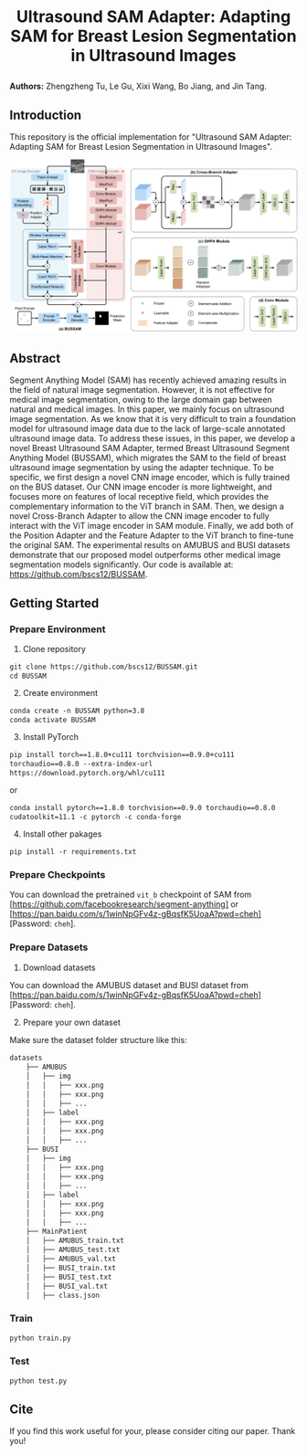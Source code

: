 # <p align=center>Ultrasound SAM Adapter: Adapting SAM for Breast Lesion Segmentation in Ultrasound Images</p>

**Authors:**
Zhengzheng Tu, Le Gu, Xixi Wang, Bo Jiang, and Jin Tang.

## Introduction
This repository is the official implementation for "Ultrasound SAM Adapter: Adapting SAM for Breast Lesion Segmentation in Ultrasound Images".

![image](BUSSAM.png)

## Abstract
Segment Anything Model (SAM) has recently achieved amazing results in the field of natural image segmentation. However, it is not effective for medical image segmentation, owing to the large domain gap between natural and medical images. In this paper, we mainly focus on ultrasound image segmentation. As we know that it is very difficult to train a foundation model for ultrasound image data due to the lack of large-scale annotated ultrasound image data. To address these issues, in this paper, we develop a novel Breast Ultrasound SAM Adapter, termed Breast Ultrasound Segment Anything Model (BUSSAM), which migrates the SAM to the field of breast ultrasound image segmentation by using the adapter technique. To be specific, we first design a novel CNN image encoder, which is fully trained on the BUS dataset. Our CNN image encoder is more lightweight, and focuses more on features of local receptive field, which provides the complementary information to the ViT branch in SAM. Then, we design a novel Cross-Branch Adapter to allow the CNN image encoder to fully interact with the ViT image encoder in SAM module. 
Finally, we add both of the Position Adapter and the Feature Adapter to the ViT branch to fine-tune the original SAM. The experimental results on AMUBUS and BUSI datasets demonstrate that our proposed model outperforms other medical image segmentation models significantly. 
Our code is available at: https://github.com/bscs12/BUSSAM.

## Getting Started
### Prepare Environment
1. Clone repository
```
git clone https://github.com/bscs12/BUSSAM.git
cd BUSSAM
```

2. Create environment
```
conda create -n BUSSAM python=3.8
conda activate BUSSAM
```

3. Install PyTorch

```
pip install torch==1.8.0+cu111 torchvision==0.9.0+cu111 torchaudio==0.8.0 --extra-index-url https://download.pytorch.org/whl/cu111
```
or
```
conda install pytorch==1.8.0 torchvision==0.9.0 torchaudio==0.8.0 cudatoolkit=11.1 -c pytorch -c conda-forge
```

4. Install other pakages
```
pip install -r requirements.txt
```

### Prepare Checkpoints
You can download the pretrained ```vit_b``` checkpoint of SAM from [https://github.com/facebookresearch/segment-anything] or [https://pan.baidu.com/s/1winNpGFv4z-gBqsfK5UoaA?pwd=cheh] [Password: ```cheh```].

### Prepare Datasets
1. Download datasets

You can download the AMUBUS dataset and BUSI dataset from [https://pan.baidu.com/s/1winNpGFv4z-gBqsfK5UoaA?pwd=cheh] [Password: ```cheh```].

2. Prepare your own dataset

Make sure the dataset folder structure like this:
```
datasets
    ├── AMUBUS
    │   ├── img
    │   │   ├── xxx.png
    │   │   ├── xxx.png
    │   │   ├── ...
    │   ├── label
    │   │   ├── xxx.png
    │   │   ├── xxx.png
    │   │   ├── ...
    ├── BUSI
    │   ├── img
    │   │   ├── xxx.png
    │   │   ├── xxx.png
    │   │   ├── ...
    │   ├── label
    │   │   ├── xxx.png
    │   │   ├── xxx.png
    │   │   ├── ...
    ├── MainPatient
    │   ├── AMUBUS_train.txt
    │   ├── AMUBUS_test.txt
    │   ├── AMUBUS_val.txt
    │   ├── BUSI_train.txt
    │   ├── BUSI_test.txt
    │   ├── BUSI_val.txt
    │   ├── class.json
```
### Train
```
python train.py
```
### Test
```
python test.py
```
## Cite
If you find this work useful for your, please consider citing our paper. Thank you!
